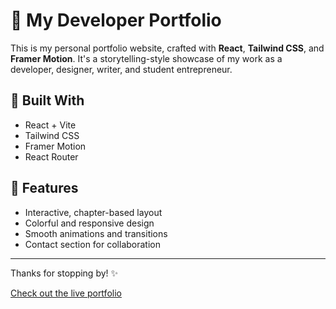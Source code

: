 # 🌟 My Developer Portfolio

This is my personal portfolio website, crafted with **React**, **Tailwind CSS**, and **Framer Motion**. It's a storytelling-style showcase of my work as a developer, designer, writer, and student entrepreneur.

## 🚀 Built With

- React + Vite  
- Tailwind CSS  
- Framer Motion  
- React Router

## 🎯 Features

- Interactive, chapter-based layout  
- Colorful and responsive design  
- Smooth animations and transitions  
- Contact section for collaboration

---

Thanks for stopping by! ✨

[Check out the live portfolio](https://portfolio-2hfpgrap1-muhsina419s-projects.vercel.app/)

